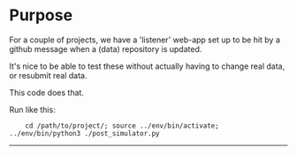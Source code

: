 Purpose
=======

For a couple of projects, we have a 'listener' web-app set up to be hit by a github message when a (data) repository is updated.

It's nice to be able to test these without actually having to change real data, or resubmit real data.

This code does that.

Run like this:

        cd /path/to/project/; source ../env/bin/activate; ../env/bin/python3 ./post_simulator.py

---
